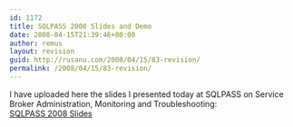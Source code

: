 ```yaml
---
id: 1172
title: SQLPASS 2008 Slides and Demo
date: 2008-04-15T21:39:46+00:00
author: remus
layout: revision
guid: http://rusanu.com/2008/04/15/83-revision/
permalink: /2008/04/15/83-revision/
---
```

I have uploaded here the slides I presented today at SQLPASS on Service Broker Administration, Monitoring and Troubleshooting:  
[SQLPASS 2008 Slides](http://test.rusanu.com/wp-content/uploads/2008/04/sqlpass2008.zip "SQLPASS 2008 Slides")
